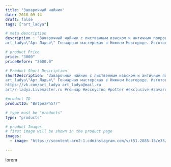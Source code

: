 ```yaml
---
title: "Заварочный чайник"
date: 2018-09-14
draft: false
tags: ["art_ladya"]

# meta description
description : "Заварочный чайник с лиственным изыском и античным покровом белой глазури! 
art_ladya\"Арт Ладья\" Гончарная мастерская в Нижнем Новгороде. Изготовление керамики"

# product Price
price: "3000"
priceBefore: "3600.0"

# Product Short Description
shortDescription: "Заварочный чайник с лиственным изыском и античным покровом белой глазури! 
art_ladya\"Арт Ладья\" Гончарная мастерская в Нижнем Новгороде. Изготовление керамики и мастер//-классы по обучению. 
https://vk.com/art_ladya art_ladya@mail.ru 
art//-ladya.Livemaster.ru #гончар #исскуство #potter #exclusive #zavarotnyuk #керамикаручнаяработа #керамиканазаказ #handmade #керамика #гончарнаяпосуда #эксклюзивнаякерамика #painter #tea #decor #ceramicar #nntoday #claygoods #restaurant #earthenware #ceramic #design ##elfish #teatradition #ceramicart #teapot #заварочныйчайник #clay #авторскаякерамика"

#product ID
productID: "BntpezPn57r"

# type must be "products"
type: "products"

# product Images
# first image will be shown in the product page
images:
  - image: "https://scontent-arn2-1.cdninstagram.com/v/t51.2885-15/e35/40826012_262734434381965_3439832519250595608_n.jpg?se=7&tp=1&_nc_ht=scontent-arn2-1.cdninstagram.com&_nc_cat=101&_nc_ohc=Y_UxmZHJJTAAX-cJhOB&ccb=7-4&oh=806ca523476d8fe9328eb0b649e72eb4&oe=608638D7&_nc_sid=86f79a&ig_cache_key=MTg2ODMzMTg1Njk0MjgzMzM4Nw%3D%3D.2-ccb7-4"

---
```

lorem
